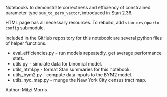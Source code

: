 Notebooks to demonstrate correctness and efficiency of constrained parameter type `sum_to_zero_vector`,
introduced in Stan 2.36.

HTML page has all necessary resources.  To rebuild,  add `stan-dev/quarto-config` submodule.

Included in the GitHub repository for this notebook are several python files of helper functions.

* eval_efficiencies.py - run models repeatedly, get average performance stats.
* utils.py - simulate data for binomial model.
* utils\_html.py - format Stan summaries for this notebook.
* utils\_bym2.py - compute data inputs to the BYM2 model.
* utils\_nyc\_map.py - munge the New York City census tract map.

Author:  Mitzi Morris



